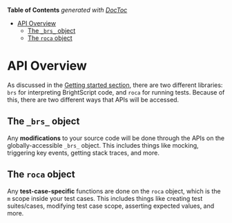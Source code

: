 <!-- START doctoc generated TOC please keep comment here to allow auto update -->
<!-- DON'T EDIT THIS SECTION, INSTEAD RE-RUN doctoc TO UPDATE -->
**Table of Contents**  *generated with [DocToc](https://github.com/thlorenz/doctoc)*

- [API Overview](#api-overview)
  - [The `_brs_` object](#the-_brs_-object)
  - [The `roca` object](#the-roca-object)

<!-- END doctoc generated TOC please keep comment here to allow auto update -->

# API Overview

As discussed in the [Getting started section](getting-started.md), there are two different libraries: `brs` for interpreting BrightScript code, and `roca` for running tests. Because of this, there are two different ways that APIs will be accessed.

## The `_brs_` object

Any **modifications** to your source code will be done through the APIs on the globally-accessible `_brs_` object. This includes things like mocking, triggering key events, getting stack traces, and more.

## The `roca` object

Any **test-case-specific** functions are done on the `roca` object, which is the `m` scope inside your test cases. This includes things like creating test suites/cases, modifying test case scope, asserting expected values, and more.
